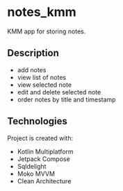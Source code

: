 # notes_kmm

KMM app for storing notes.

## Description
* add notes
* view list of notes
* view selected note
* edit and delete selected note
* order notes by title and timestamp

## Technologies
Project is created with:
* Kotlin Multiplatform
* Jetpack Compose
* Sqldelight
* Moko MVVM
* Clean Architecture
